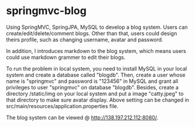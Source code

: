# springmvc-blog

Using SpringMVC, SpringJPA, MySQL to develop a blog system. Users can create/edit/delete/comment blogs. Other than that, users could design theirs profile, such as changing username, avatar and password.

In addition, I introduces markdown to the blog system, which means users could use markdown grammer to edit their blogs.

To run the problem in local system, you need to install MySQL in your local system and create a database called "blogdb". Then, create a user whose name is "springmvc" and password is "123456" in MySQL and grant all privileges to user "springmvc" on database "blogdb". Besides, create a directory /static/img on your local system and put a image "catty.jpeg" to that directory to make sure avatar display. Above setting can be changed in src/main/resources/application.properties file.

The blog system can be viewed @ http://138.197.212.112:8080/. 
